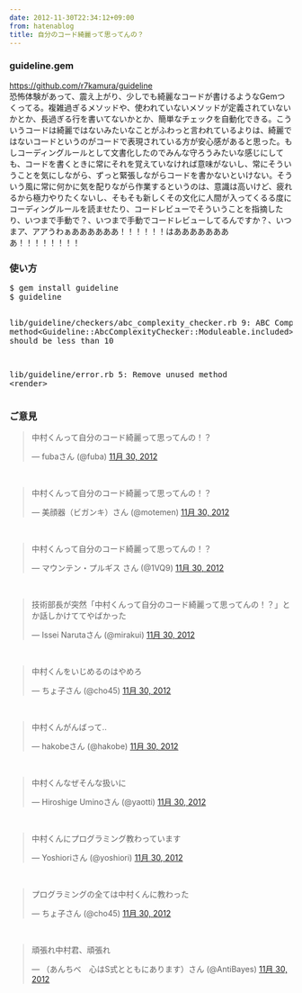 ```yaml
---
date: 2012-11-30T22:34:12+09:00
from: hatenablog
title: 自分のコード綺麗って思ってんの？
---
```



<div class="section">
    <h3>guideline.gem</h3>
    <p><a href="https://github.com/r7kamura/guideline">https://github.com/r7kamura/guideline</a><br>
恐怖体験があって、震え上がり、少しでも綺麗なコードが書けるようなGemつくってる。複雑過ぎるメソッドや、使われていないメソッドが定義されていないかとか、長過ぎる行を書いてないかとか、簡単なチェックを自動化できる。こういうコードは綺麗ではないみたいなことがふわっと言われているよりは、綺麗ではないコードというのがコードで表現されている方が安心感があると思った。もしコーディングルールとして文書化したのでみんな守ろうみたいな感じにしても、コードを書くときに常にそれを覚えていなければ意味がないし、常にそういうことを気にしながら、ずっと緊張しながらコードを書かないといけない。そういう風に常に何かに気を配りながら作業するというのは、意識は高いけど、疲れるから極力やりたくないし、そもそも新しくその文化に人間が入ってくるる度にコーディングルールを読ませたり、コードレビューでそういうことを指摘したり、いつまで手動で？、いつまで手動でコードレビューしてるんですか？、いつまア、アアうわぁああああああ！！！！！！はああああああああ！！！！！！！！</p>
<p></p>

</div>
<div class="section">
    <h3>使い方</h3>
    <pre class="code" data-unlink>$ gem install guideline
$ guideline

lib/guideline/checkers/abc_complexity_checker.rb
  9: ABC Complexity of method&lt;Guideline::AbcComplexityChecker::Moduleable.included&gt; 16 should be less than 10

lib/guideline/error.rb
   5: Remove unused method &lt;render&gt;</pre>
</div>
<div class="section">
    <h3>ご意見</h3>
    <p></p>
<blockquote class="twitter-tweet" lang="ja">
<p>中村くんって自分のコード綺麗って思ってんの！？</p>— fubaさん (@fuba) <a href="https://twitter.com/fuba/status/274451044543631360" data-datetime="2012-11-30T09:53:22+00:00">11月 30, 2012</a>
</blockquote>
<script src="//platform.twitter.com/widgets.js" charset="utf-8"></script><br>
<blockquote class="twitter-tweet" lang="ja">
<p>中村くんって自分のコード綺麗って思ってんの！？</p>— 美顔器（ビガンキ）さん (@motemen) <a href="https://twitter.com/motemen/status/274451665531305984" data-datetime="2012-11-30T09:55:50+00:00">11月 30, 2012</a>
</blockquote>
<script src="//platform.twitter.com/widgets.js" charset="utf-8"></script><br>
<blockquote class="twitter-tweet" lang="ja">
<p>中村くんって自分のコード綺麗って思ってんの！？</p>— マウンテン・プルギス さん (@1VQ9) <a href="https://twitter.com/1VQ9/status/274452036915982337" data-datetime="2012-11-30T09:57:19+00:00">11月 30, 2012</a>
</blockquote>
<script src="//platform.twitter.com/widgets.js" charset="utf-8"></script><br>
<blockquote class="twitter-tweet" lang="ja">
<p>技術部長が突然「中村くんって自分のコード綺麗って思ってんの！？」とか話しかけててやばかった</p>— Issei Narutaさん (@mirakui) <a href="https://twitter.com/mirakui/status/274450918836154368" data-datetime="2012-11-30T09:52:52+00:00">11月 30, 2012</a>
</blockquote>
<script src="//platform.twitter.com/widgets.js" charset="utf-8"></script><br>
<blockquote class="twitter-tweet" lang="ja">
<p>中村くんをいじめるのはやめろ</p>— ちょ子さん (@cho45) <a href="https://twitter.com/cho45/status/274452327077924864" data-datetime="2012-11-30T09:58:28+00:00">11月 30, 2012</a>
</blockquote>
<script src="//platform.twitter.com/widgets.js" charset="utf-8"></script><br>
<blockquote class="twitter-tweet" lang="ja">
<p>中村くんがんばって..</p>— hakobeさん (@hakobe) <a href="https://twitter.com/hakobe/status/274452439388803072" data-datetime="2012-11-30T09:58:55+00:00">11月 30, 2012</a>
</blockquote>
<script src="//platform.twitter.com/widgets.js" charset="utf-8"></script><br>
<blockquote class="twitter-tweet" lang="ja">
<p>中村くんなぜそんな扱いに</p>— Hiroshige Uminoさん (@yaotti) <a href="https://twitter.com/yaotti/status/274453108145389568" data-datetime="2012-11-30T10:01:34+00:00">11月 30, 2012</a>
</blockquote>
<script src="//platform.twitter.com/widgets.js" charset="utf-8"></script><br>
<blockquote class="twitter-tweet" lang="ja">
<p>中村くんにプログラミング教わっています</p>— Yoshioriさん (@yoshiori) <a href="https://twitter.com/yoshiori/status/274453188671860737" data-datetime="2012-11-30T10:01:53+00:00">11月 30, 2012</a>
</blockquote>
<script src="//platform.twitter.com/widgets.js" charset="utf-8"></script><br>
<blockquote class="twitter-tweet" lang="ja">
<p>プログラミングの全ては中村くんに教わった</p>— ちょ子さん (@cho45) <a href="https://twitter.com/cho45/status/274453576531726336" data-datetime="2012-11-30T10:03:26+00:00">11月 30, 2012</a>
</blockquote>
<script src="//platform.twitter.com/widgets.js" charset="utf-8"></script><br>
<blockquote class="twitter-tweet" lang="ja">
<p>頑張れ中村君、頑張れ</p>— （あんちべ　心はS式とともにあります）さん (@AntiBayes) <a href="https://twitter.com/AntiBayes/status/274453695767400448" data-datetime="2012-11-30T10:03:54+00:00">11月 30, 2012</a>
</blockquote>
<script src="//platform.twitter.com/widgets.js" charset="utf-8"></script>

</div>
